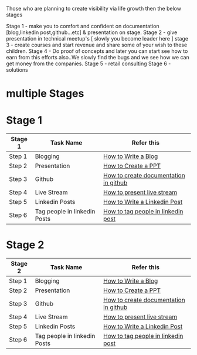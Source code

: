 Those who are planning to create visibility via life growth then the below stages 


Stage 1 - make you to comfort and confident on documentation [blog,linkedin post,github...etc] & presentation on stage.
Stage 2 - give presentation in technical meetup's [ slowly you become leader here ]
stage 3 - create courses and start revenue and share some of your wish to these children.
Stage 4 - Do proof of concepts and later you can start see how to earn from this efforts also..We slowly find the bugs and we see how we can get money from the companies.
Stage 5 - retail consulting
Stage 6 - solutions


# multiple Stages

# Stage 1

| **Stage 1** 	| Task Name						| Refer this 						| 
| ------- 		| --------------------------	| --------------------------------- |
| Step 1  		| Blogging						|  [How to Write a Blog ](blog.md)  |
| Step 2  		| Presentation					|  [How to Create a PPT ](ppt.md)  	|
| Step 3  		| Github						|  [How to create documentation in github ](blog.md)  |
| Step 4  		| Live Stream					|  [How to present live stream ](livestream.md)  	|
| Step 5  		| Linkedin Posts				|  [How to Write a Linkedin Post ](blog.md)  |
| Step 6  		| Tag people in linkedin Posts 	|  [How to tag people in linkedin post](blog.md)  	|


# Stage 2

| Stage 2 	| Task Name						| Refer this 						| 
| ------- 		| --------------------------	| --------------------------------- |
| Step 1  		| Blogging						|  [How to Write a Blog ](blog.md)  |
| Step 2  		| Presentation					|  [How to Create a PPT ](ppt.md)  	|
| Step 3  		| Github						|  [How to create documentation in github ](blog.md)  |
| Step 4  		| Live Stream					|  [How to present live stream ](livestream.md)  	|
| Step 5  		| Linkedin Posts				|  [How to Write a Linkedin Post ](blog.md)  |
| Step 6  		| Tag people in linkedin Posts 	|  [How to tag people in linkedin post](blog.md)  	|